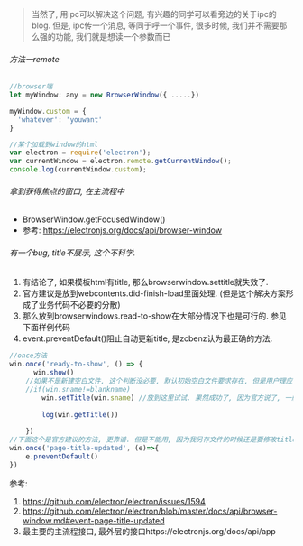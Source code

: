 > 当然了, 用ipc可以解决这个问题, 有兴趣的同学可以看旁边的关于ipc的blog. 但是, ipc传一个消息, 等同于呼一个事件, 很多时候, 我们并不需要那么强的功能, 我们就是想读一个参数而已

###### 方法一remote

```js
//browser端
let myWindow: any = new BrowserWindow({ .....})

myWindow.custom = {
  'whatever': 'youwant'
}

//某个加载到window的html
var electron = require('electron');
var currentWindow = electron.remote.getCurrentWindow(); 
console.log(currentWindow.custom);
```





###### 拿到获得焦点的窗口, 在主流程中

- BrowserWindow.getFocusedWindow()
- 参考: https://electronjs.org/docs/api/browser-window





###### 有一个bug, title不展示, 这个不科学.

1. 有结论了, 如果模板html有title, 那么browserwindow.settitle就失效了.
2. 官方建议是放到webcontents.did-finish-load里面处理. (但是这个解决方案形成了业务代码不必要的分散)
3. 那么放到browserwindows.read-to-show在大部分情况下也是可行的. 参见下面样例代码
4. event.preventDefault()阻止自动更新title, 是zcbenz认为最正确的方法. 



```js
//once方法
win.once('ready-to-show', () => {
      win.show()
	//如果不是新建空白文件, 这个判断没必要, 默认初始空白文件要求存在, 但是用户理应可以修改
	//if(win.sname!=blankname)
		win.setTitle(win.sname) //放到这里试试. 果然成功了, 因为官方说了, 一般情况下, 这个是在did-finish-load后面的. 
	
		log(win.getTitle())
	
    })
//下面这个是官方建议的方法, 更靠谱. 但是不能用, 因为我另存文件的时候还是要修改title的, 所以从on改成once, 但是还是不靠谱, 因为总有某些模板是没有title的, 那么就阻止了第一次保存的修改title, 而且如果这个bug发生的时候, 灰常难于调试.
win.once('page-title-updated', (e)=>{
    e.preventDefault()
})
```



参考:

1. https://github.com/electron/electron/issues/1594
2. https://github.com/electron/electron/blob/master/docs/api/browser-window.md#event-page-title-updated
3. 最主要的主流程接口, 最外层的接口https://electronjs.org/docs/api/app